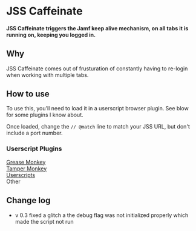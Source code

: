 # JSS Caffeinate
#### JSS Caffeinate triggers the Jamf keep alive mechanism, on all tabs it is running on, keeping you logged in.

## Why
JSS Caffeinate comes out of frusturation of constantly having to re-login when working with multiple tabs.

## How to use
To use this, you'll need to load it in a userscript browser plugin.  See blow for some plugins I know about.

Once loaded, change the `// @match` line to match your JSS URL, but don't include a port number.

### Userscript Plugins
[Grease Monkey](https://addons.mozilla.org/en-US/firefox/addon/greasemonkey/)<br>
[Tamper Monkey](https://www.tampermonkey.net)<br> 
[Userscripts](https://apps.apple.com/us/app/userscripts/id1463298887)<br>
Other

## Change log
* v 0.3 fixed a glitch a the debug flag was not initialized properly which made the script not run
